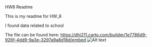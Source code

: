 HW8 Readme


This is my readme for HW_8

I found data related to school 


The file can be found here: https://dhi211.carto.com/builder/1e7786d9-926f-4dd9-9a3e-3297a9a8d18d/embed
![Alt text]()
